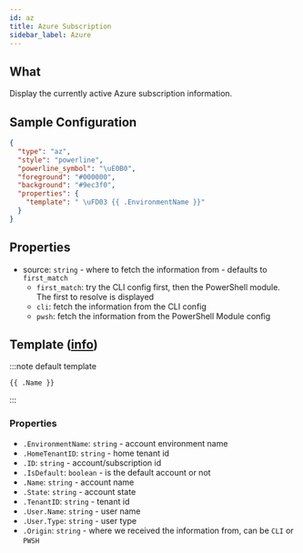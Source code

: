 ```yaml
---
id: az
title: Azure Subscription
sidebar_label: Azure
---
```


## What

Display the currently active Azure subscription information.

## Sample Configuration

```json
{
  "type": "az",
  "style": "powerline",
  "powerline_symbol": "\uE0B0",
  "foreground": "#000000",
  "background": "#9ec3f0",
  "properties": {
    "template": " \uFD03 {{ .EnvironmentName }}"
  }
}
```

## Properties

- source: `string` - where to fetch the information from - defaults to `first_match`
  - `first_match`: try the CLI config first, then the PowerShell module. The first to resolve is displayed
  - `cli`: fetch the information from the CLI config
  - `pwsh`: fetch the information from the PowerShell Module config

## Template ([info][templates])

:::note default template

``` template
{{ .Name }}
```

:::

### Properties

- `.EnvironmentName`: `string` - account environment name
- `.HomeTenantID`: `string` - home tenant id
- `.ID`: `string` - account/subscription id
- `.IsDefault`: `boolean` - is the default account or not
- `.Name`: `string` - account name
- `.State`: `string` - account state
- `.TenantID`: `string` - tenant id
- `.User.Name`: `string` - user name
- `.User.Type`: `string` - user type
- `.Origin`: `string` - where we received the information from, can be `CLI` or `PWSH`

[templates]: /docs/config-templates
